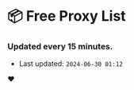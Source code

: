# :package: Free Proxy List
### Updated every 15 minutes.

- Last updated: `2024-06-30 01:12`

:heart:
